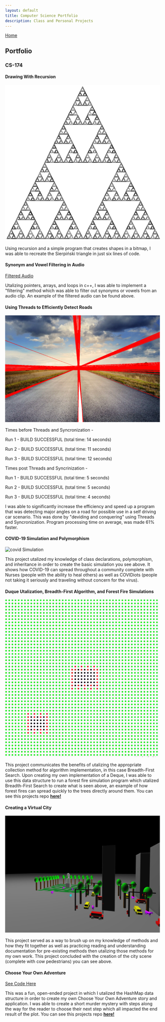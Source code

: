 ```yaml
---
layout: default
title: Computer Science Portfolio
description: Class and Personal Projects
---
```


[Home](https://bentdoug.github.io/index.html)

## Portfolio

### CS-174

#### Drawing With Recursion
![Sierpiński triangle](https://github.com/bentdoug/bentdoug.github.io/blob/main/CS-174%20Portfolio/recursivedrawingresult.png?raw=true)

Using recursion and a simple program that creates shapes in a bitmap, I was able to recreate the Sierpiński triangle in just six lines of code.

#### Synonym and Vowel Filtering in Audio
[Filtered Audio](https://ursinuscollege365-my.sharepoint.com/:u:/g/personal/bedouglas_ursinus_edu/EUH6Z2ezxpxDtfLvKHxxVsIBwdLqeRDJd8hZigiODFY7eg?e=3YjH2l)

Utalizing pointers, arrays, and loops in c++, I was able to implement a "filtering" method which was able to filter out synonyms or vowels from an audio clip. An example of the filtered audio can be found above.

#### Using Threads to Efficiently Detect Roads
![Processed Road](https://github.com/bentdoug/bentdoug.github.io/blob/main/CS-174%20Portfolio/RoadDetection-Threads/edges.png?raw=true)

Times before Threads and Syncronization - 

Run 1 - BUILD SUCCESSFUL (total time: 14 seconds)

Run 2 - BUILD SUCCESSFUL (total time: 11 seconds)

Run 3 - BUILD SUCCESSFUL (total time: 12 seconds)

Times post Threads and Syncrinization - 

Run 1 - BUILD SUCCESSFUL (total time: 5 seconds)

Run 2 - BUILD SUCCESSFUL (total time: 5 seconds)

Run 3 - BUILD SUCCESSFUL (total time: 4 seconds)


I was able to significantly increase the efficiency and speed up a program that was detecting major angles on a road for possible use in a self driving car scenario.  This was done by "deviding and conquering" using Threads and Syncronization.  Program processing time on average, was made 61% faster.

#### COVID-19 Simulation and Polymorphism
![covid Simulation](https://github.com/bentdoug/bentdoug.github.io/blob/main/CS-174%20Portfolio/covidpolymorphism.gif?raw=true)

This project utalized my knowledge of class declarations, polymorphism, and inheritance in order to create the basic simulation you see above. It shows how COVID-19 can spread throughout a community complete with Nurses (people with the ability to heal others) as well as COVIDiots (people not taking it seriously and traveling without concern for the virus).

#### Duque Utalization, Breadth-First Algorithm, and Forest Fire Simulations
![forest Fire](https://github.com/bentdoug/bentdoug.github.io/blob/main/CS-174%20Portfolio/deques_forestFires/dequefiregif.gif?raw=true)

This project communicates the benefits of utalizing the appropriate collection method for algorithm implementation, in this case Breadth-First Search.  Upon creating my own implementation of a Deque, I was able to use this data structure to run a forest fire simulation program which utalized Breadth-First Search to create what is seen above, an example of how forest fires can spread quickly to the trees directly around them.
You can see this projects repo [**here!**](https://github.com/bentdoug/bentdoug.github.io/tree/main/CS-174%20Portfolio/deques_forestFires)

#### Creating a Virtual City
![Cowville](https://github.com/bentdoug/bentdoug.github.io/blob/main/CS-174%20Portfolio/cowville.PNG?raw=true)

This project served as a way to brush up on my knowledge of methods and how they fit together as well as practicing reading and understanding documentation for pre-existing methods then utalizing those methods for my own work.  This project concluded with the creation of the city scene (complete with cow pedestrians) you can see above.

#### Choose Your Own Adventure
[See Code Here](https://github.com/bentdoug/bentdoug.github.io/tree/main/CS-174%20Portfolio/chooseYourOwnAdventure)

This was a fun, open-ended project in which I utalized the HashMap data structure in order to create my own Choose Your Own Adventure story and application.  I was able to create a short murder mystery with steps along the way for the reader to choose their next step which all impacted the end result of the plot.
You can see this projects repo [**here!**](https://github.com/bentdoug/bentdoug.github.io/tree/main/CS-174%20Portfolio/chooseYourOwnAdventure)


